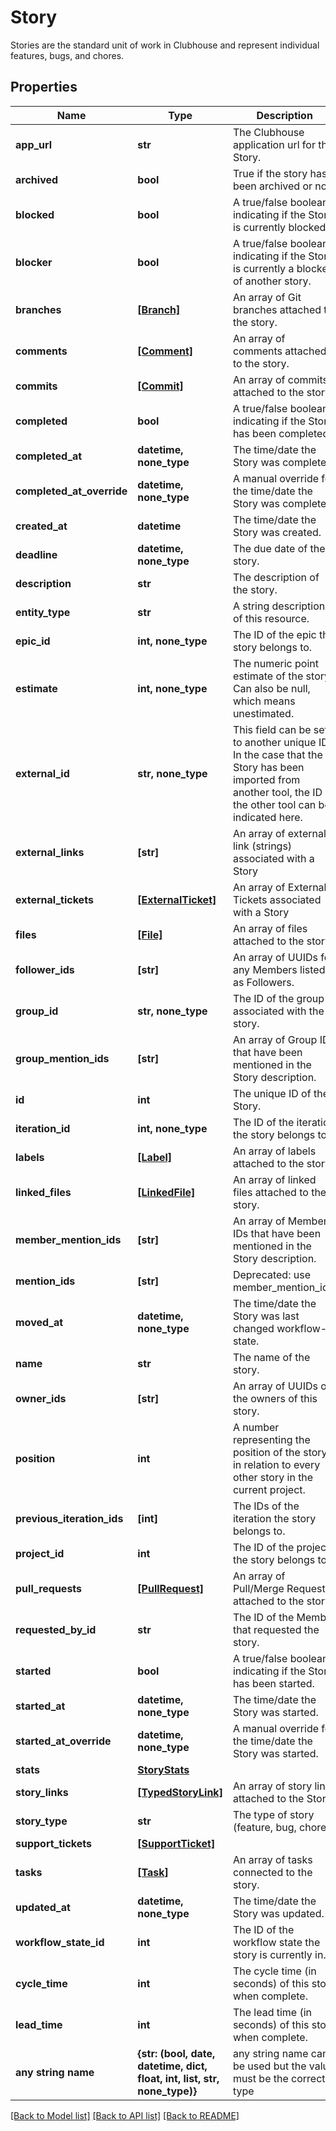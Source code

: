 # Story

Stories are the standard unit of work in Clubhouse and represent individual features, bugs, and chores.
## Properties
Name | Type | Description | Notes
------------ | ------------- | ------------- | -------------
**app_url** | **str** | The Clubhouse application url for the Story. | 
**archived** | **bool** | True if the story has been archived or not. | 
**blocked** | **bool** | A true/false boolean indicating if the Story is currently blocked. | 
**blocker** | **bool** | A true/false boolean indicating if the Story is currently a blocker of another story. | 
**branches** | [**[Branch]**](Branch.md) | An array of Git branches attached to the story. | 
**comments** | [**[Comment]**](Comment.md) | An array of comments attached to the story. | 
**commits** | [**[Commit]**](Commit.md) | An array of commits attached to the story. | 
**completed** | **bool** | A true/false boolean indicating if the Story has been completed. | 
**completed_at** | **datetime, none_type** | The time/date the Story was completed. | 
**completed_at_override** | **datetime, none_type** | A manual override for the time/date the Story was completed. | 
**created_at** | **datetime** | The time/date the Story was created. | 
**deadline** | **datetime, none_type** | The due date of the story. | 
**description** | **str** | The description of the story. | 
**entity_type** | **str** | A string description of this resource. | 
**epic_id** | **int, none_type** | The ID of the epic the story belongs to. | 
**estimate** | **int, none_type** | The numeric point estimate of the story. Can also be null, which means unestimated. | 
**external_id** | **str, none_type** | This field can be set to another unique ID. In the case that the Story has been imported from another tool, the ID in the other tool can be indicated here. | 
**external_links** | **[str]** | An array of external link (strings) associated with a Story | 
**external_tickets** | [**[ExternalTicket]**](ExternalTicket.md) | An array of External Tickets associated with a Story | 
**files** | [**[File]**](File.md) | An array of files attached to the story. | 
**follower_ids** | **[str]** | An array of UUIDs for any Members listed as Followers. | 
**group_id** | **str, none_type** | The ID of the group associated with the story. | 
**group_mention_ids** | **[str]** | An array of Group IDs that have been mentioned in the Story description. | 
**id** | **int** | The unique ID of the Story. | 
**iteration_id** | **int, none_type** | The ID of the iteration the story belongs to. | 
**labels** | [**[Label]**](Label.md) | An array of labels attached to the story. | 
**linked_files** | [**[LinkedFile]**](LinkedFile.md) | An array of linked files attached to the story. | 
**member_mention_ids** | **[str]** | An array of Member IDs that have been mentioned in the Story description. | 
**mention_ids** | **[str]** | Deprecated: use member_mention_ids. | 
**moved_at** | **datetime, none_type** | The time/date the Story was last changed workflow-state. | 
**name** | **str** | The name of the story. | 
**owner_ids** | **[str]** | An array of UUIDs of the owners of this story. | 
**position** | **int** | A number representing the position of the story in relation to every other story in the current project. | 
**previous_iteration_ids** | **[int]** | The IDs of the iteration the story belongs to. | 
**project_id** | **int** | The ID of the project the story belongs to. | 
**pull_requests** | [**[PullRequest]**](PullRequest.md) | An array of Pull/Merge Requests attached to the story. | 
**requested_by_id** | **str** | The ID of the Member that requested the story. | 
**started** | **bool** | A true/false boolean indicating if the Story has been started. | 
**started_at** | **datetime, none_type** | The time/date the Story was started. | 
**started_at_override** | **datetime, none_type** | A manual override for the time/date the Story was started. | 
**stats** | [**StoryStats**](StoryStats.md) |  | 
**story_links** | [**[TypedStoryLink]**](TypedStoryLink.md) | An array of story links attached to the Story. | 
**story_type** | **str** | The type of story (feature, bug, chore). | 
**support_tickets** | [**[SupportTicket]**](SupportTicket.md) |  | 
**tasks** | [**[Task]**](Task.md) | An array of tasks connected to the story. | 
**updated_at** | **datetime, none_type** | The time/date the Story was updated. | 
**workflow_state_id** | **int** | The ID of the workflow state the story is currently in. | 
**cycle_time** | **int** | The cycle time (in seconds) of this story when complete. | [optional] 
**lead_time** | **int** | The lead time (in seconds) of this story when complete. | [optional] 
**any string name** | **{str: (bool, date, datetime, dict, float, int, list, str, none_type)}** | any string name can be used but the value must be the correct type | [optional]

[[Back to Model list]](../README.md#documentation-for-models) [[Back to API list]](../README.md#documentation-for-api-endpoints) [[Back to README]](../README.md)


